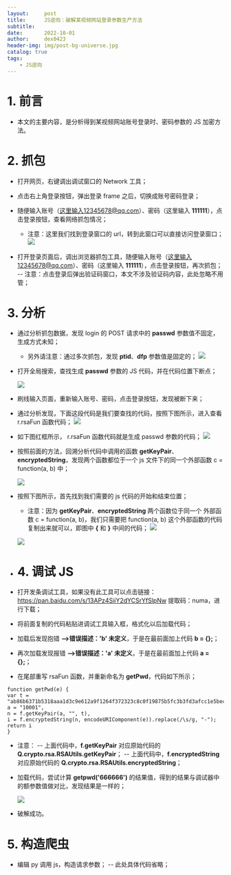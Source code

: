 ```yaml
---
layout:     post
title:      JS逆向：破解某视频网站登录参数生产方法
subtitle:   
date:       2022-10-01
author:     dex0423
header-img: img/post-bg-universe.jpg
catalog: true
tags:
    - JS逆向
---
```



# 1. 前言
- 本文的主要内容，是分析得到某视频网站账号登录时、密码参数的 JS 加密方法。

# 2. 抓包
- 打开网页，右键调出调试窗口的 Network 工具；
- 点击右上角登录按钮，弹出登录 frame 之后，切换成账号密码登录；
- 随便输入账号（这里输入12345678@qq.com）、密码（这里输入 **111111**），点击登录按钮，查看网络抓包情况；
  - 注意：这里我们找到登录窗口的 url，转到此窗口可以直接访问登录窗口；
    ![]({{site.baseurl}}/img-post/视频-1.png)

- 打开登录页面后，调出浏览器抓包工具，随便输入账号（这里输入12345678@qq.com）、密码（这里输入 **111111**），点击登录按钮，再次抓包；
  -- 注意：点击登录后弹出验证码窗口，本文不涉及验证码内容，此处忽略不用管；
# 3. 分析
- 通过分析抓包数据，发现 login 的 POST 请求中的 **passwd** 参数值不固定，生成方式未知；
  - 另外请注意：通过多次抓包，发现 **ptid**、**dfp** 参数值是固定的；
    ![]({{site.baseurl}}/img-post/视频-2.png)
  
- 打开全局搜索，查找生成 **passwd** 参数的 JS 代码，并在代码位置下断点；

  ![]({{site.baseurl}}/img-post/视频-3.png)
  
- 刷线输入页面，重新输入账号、密码，点击登录按钮，发现被断下来；
- 通过分析发现，下面这段代码是我们要查找的代码，按照下图所示，进入查看 r.rsaFun 函数代码；
  ![]({{site.baseurl}}/img-post/视频-4.png)

- 如下图红框所示， r.rsaFun 函数代码就是生成 passwd 参数的代码；
  ![]({{site.baseurl}}/img-post/视频-5.png)

- 按照前面的方法，回溯分析代码中调用的函数 **getKeyPair**、**encryptedString**，发现两个函数都位于一个 js 文件下的同一个外部函数 c = function(a, b) 中；

  ![]({{site.baseurl}}/img-post/视频-6.png)
  
- 按照下图所示，首先找到我们需要的 js 代码的开始和结束位置；
  - 注意：因为 **getKeyPair**、**encryptedString** 两个函数位于同一个 外部函数 c = function(a, b)，我们只需要把 function(a, b) 这个外部函数的代码复制出来就可以，即图中 **{** 和 **}** 中间的代码；
  ![]({{site.baseurl}}/img-post/视频-7.png)
    
  ![]({{site.baseurl}}/img-post/视频-8.png)

- # 4. 调试 JS
- 打开发条调试工具，如果没有此工具可以点击链接：https://pan.baidu.com/s/13APz4SiiY2dYCSrYfSlpNw 提取码：numa，进行下载；
- 将前面复制的代码粘贴进调试工具输入框，格式化以后加载代码；
- 加载后发现抱错 **-->错误描述：'b' 未定义**，于是在最前面加上代码 **b = {};**；
- 再次加载发现报错 **-->错误描述：'a' 未定义**，于是在最前面加上代码 **a = {};**；
- 在尾部重写 rsaFun 函数，并重新命名为 **getPwd**，代码如下所示；
```
function getPwd(e) {
var t = "ab86b6371b5318aaa1d3c9e612a9f1264f372323c8c0f19875b5fc3b3fd3afcc1e5bec527aa94bfa85bffc157e4245aebda05389a5357b75115ac94f074aefcd",
a = "10001",
n = f.getKeyPair(a, "", t),
i = f.encryptedString(n, encodeURIComponent(e)).replace(/\s/g, "-");
return i
}
```
- 注意：
  -- 上面代码中，**f.getKeyPair** 对应原始代码的 **Q.crypto.rsa.RSAUtils.getKeyPair**；
  -- 上面代码中，**f.encryptedString** 对应原始代码的 **Q.crypto.rsa.RSAUtils.encryptedString**；
- 加载代码，尝试计算 **getpwd('666666')** 的结果值，得到的结果与调试器中的额参数值做对比，发现结果是一样的；

  ![]({{site.baseurl}}/img-post/视频-9.png)
  
- 破解成功。

# 5. 构造爬虫
- 编辑 py 调用 js，构造请求参数；
  -- 此处具体代码省略；



